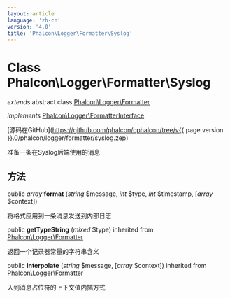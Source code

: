```yaml
---
layout: article
language: 'zh-cn'
version: '4.0'
title: 'Phalcon\Logger\Formatter\Syslog'
---
```

# Class **Phalcon\Logger\Formatter\Syslog**

*extends* abstract class [Phalcon\Logger\Formatter](Phalcon_Logger_Formatter)

*implements* [Phalcon\Logger\FormatterInterface](Phalcon_Logger_FormatterInterface)

[源码在GitHub](https://github.com/phalcon/cphalcon/tree/v{{ page.version }}.0/phalcon/logger/formatter/syslog.zep)

准备一条在Syslog后端使用的消息

## 方法

public *array* **format** (*string* $message, *int* $type, *int* $timestamp, [*array* $context])

将格式应用到一条消息发送到内部日志

public **getTypeString** (*mixed* $type) inherited from [Phalcon\Logger\Formatter](Phalcon_Logger_Formatter)

返回一个记录器常量的字符串含义

public **interpolate** (*string* $message, [*array* $context]) inherited from [Phalcon\Logger\Formatter](Phalcon_Logger_Formatter)

入到消息占位符的上下文值内插方式
